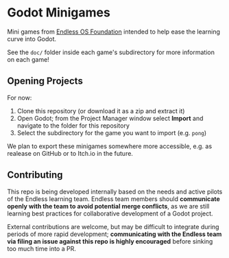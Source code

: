 # Godot Minigames

Mini games from [Endless OS Foundation](https://endlessos.org) intended to help ease the learning curve into Godot.

See the `doc/` folder inside each game's subdirectory for more information on each game!

## Opening Projects

For now:

1. Clone this repository (or download it as a zip and extract it)
2. Open Godot; from the Project Manager window select **Import** and navigate to the folder for this repository
3. Select the subdirectory for the game you want to import (e.g. `pong`)

We plan to export these minigames somewhere more accessible, e.g. as realease on GitHub or to Itch.io in the future. 

## Contributing

This repo is being developed internally based on the needs and active pilots of the Endless learning team. Endless team members should **communicate openly with the team to avoid potential merge conflicts**, as we are still learning best practices for collaborative development of a Godot project.

External contributions are welcome, but may be difficult to integrate during periods of more rapid development; **communicating with the Endless team via filing an issue against this repo is highly encouraged** before sinking too much time into a PR.
